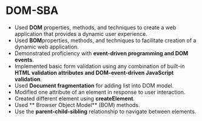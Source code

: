 # DOM-SBA

- Used **DOM** properties, methods, and techniques to create a web application that provides a dynamic user experience.
- Used **BOM**properties, methods, and techniques to facilitate creation of a dynamic web application.
- Demonstrated proficiency with **event-driven programming and DOM events**.
- Implemented basic form validation using any combination of built-in **HTML validation attributes and DOM-event-driven JavaScript validation**.
- Used **Document fragmentation** for adding list into DOM model.
- Modified one attribute of an element in response to user interaction.
- Created different element using **createElement**.
- Used ** Browser Object Model** (BOM) methods.
- Use the **parent-child-sibling** relationship to navigate between elements.
